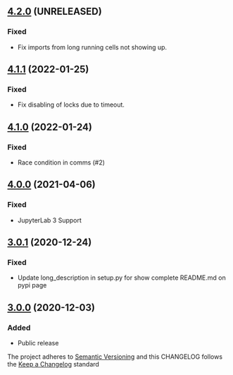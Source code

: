 ## [4.2.0](https://github.com/deshaw/jupyterlab-pyflyby/compare/v4.1.1...v4.2.0) (UNRELEASED)

### Fixed

- Fix imports from long running cells not showing up.

## [4.1.1](https://github.com/deshaw/jupyterlab-pyflyby/compare/v4.1.0...v4.1.1) (2022-01-25)

### Fixed

- Fix disabling of locks due to timeout.

## [4.1.0](https://github.com/deshaw/jupyterlab-pyflyby/compare/v4.0.0...v4.1.0) (2022-01-24)

### Fixed

- Race condition in comms (#2)

## [4.0.0](https://github.com/deshaw/jupyterlab-pyflyby/compare/v3.010...v4.0.0) (2021-04-06)

### Fixed

- JupyterLab 3 Support

## [3.0.1](https://github.com/deshaw/jupyterlab-pyflyby/compare/v3.0.0...v3.0.1) (2020-12-24)

### Fixed

- Update long_description in setup.py for show complete README.md on pypi page

## [3.0.0](https://github.com/deshaw/jupyterlab-pyflyby/compare/v3.0.0...v3.0.0) (2020-12-03)

### Added

- Public release

The project adheres to [Semantic Versioning](https://semver.org/spec/v2.0.0.html) and
this CHANGELOG follows the [Keep a Changelog](https://keepachangelog.com/en/1.0.0/) standard
